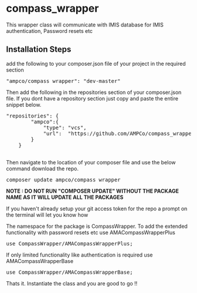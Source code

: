 # compass_wrapper

This wrapper class will communicate with IMIS database for IMIS authentication, Password resets etc

<h2><strong>Installation Steps</strong></h2>

add the following to your composer.json file of your project in the required section

<pre>"ampco/compass_wrapper": "dev-master"</pre>

Then add the following in the repositories section of your composer.json file. 
If you dont have a repository section just copy and paste the entire snippet below.

<pre>"repositories": {
        "ampco":{
            "type": "vcs",
            "url":  "https://github.com/AMPCo/compass_wrapper.git"
        }
    }
    </pre>
    
Then navigate to the location of your composer file and use the below command download the repo.

<pre>composer update ampco/compass_wrapper</pre>
 
<strong>NOTE : DO NOT RUN "COMPOSER UPDATE" WITHOUT THE PACKAGE NAME AS IT WILL UPDATE ALL THE PACKAGES</strong>

If you haven't already setup your git access token for the repo a prompt on the terminal will let you know how 

The namespace for the package is CompassWrapper. 
To add the extended functionality with password resets etc use AMACompassWrapperPlus
<pre>use CompassWrapper/AMACompassWrapperPlus;</pre>
If only limited functionality like authentication is required use AMACompassWrapperBase
<pre>use CompassWrapper/AMACompassWrapperBase;</pre>

Thats it. Instantiate the class and you are good to go !!

